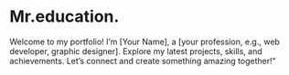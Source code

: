# Mr.education.
Welcome to my portfolio! I’m [Your Name], a [your profession, e.g., web developer, graphic designer]. Explore my latest projects, skills, and achievements. Let’s connect and create something amazing together!"

